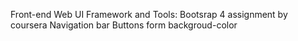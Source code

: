 Front-end  Web UI Framework and Tools: Bootsrap 4 assignment by coursera 
Navigation bar
Buttons
form
backgroud-color
